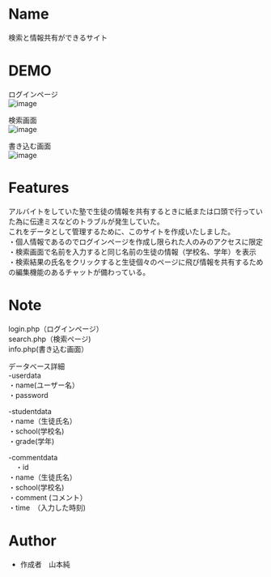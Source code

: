 # Name
 
 検索と情報共有ができるサイト
 
# DEMO
ログインページ<br>
![image](https://user-images.githubusercontent.com/78655081/156424125-c3a9b1fd-b6e4-402f-b9ad-c953a6d0e60a.png)<br>

 検索画面<br>
![image](https://user-images.githubusercontent.com/78655081/156419090-450f396b-b6ae-4ba7-855f-ee84c6c2d21e.png "検索画面")  <br>

書き込む画面<br>
![image](https://user-images.githubusercontent.com/78655081/156419483-7655aac4-9131-47a5-8f21-b97e9082864e.png)  <br>

 
# Features
 アルバイトをしていた塾で生徒の情報を共有するときに紙または口頭で行っていた為に伝達ミスなどのトラブルが発生していた。<br>
 これをデータとして管理するために、このサイトを作成いたしました。<br>
 ・個人情報であるのでログインページを作成し限られた人のみのアクセスに限定<br>
 ・検索画面で名前を入力すると同じ名前の生徒の情報（学校名、学年）を表示<br>
 ・検索結果の氏名をクリックすると生徒個々のページに飛び情報を共有するための編集機能のあるチャットが備わっている。<br>
 
 
 
# Note
login.php（ログインページ）<br>
search.php（検索ページ)<br>
info.php(書き込む画面）<br>

データベース詳細  　<br>
 -userdata<br>
  ・name(ユーザー名）<br>
  ・password<br>
 
 -studentdata<br>
  ・name（生徒氏名）<br>
  ・school(学校名)<br>
  ・grade(学年)<br>
  
  -commentdata<br>
  　・id<br>
    ・name（生徒氏名）<br>
    ・school(学校名)<br>
    ・comment (コメント）<br>
    ・time　（入力した時刻)<br>
   

 
# Author
 
* 作成者　山本純
